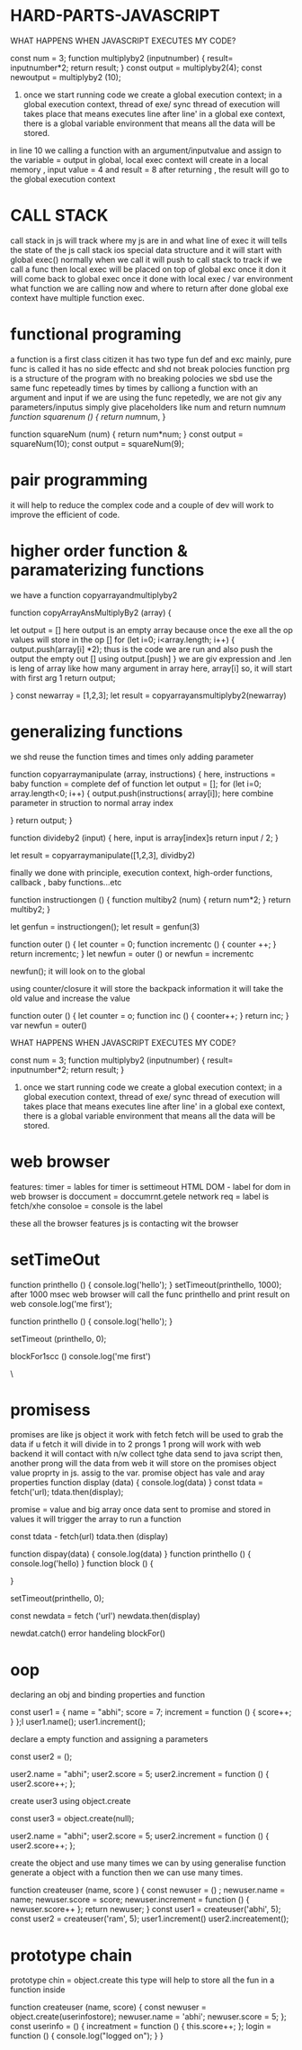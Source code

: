 # HARD-PARTS-JAVASCRIPT

WHAT HAPPENS WHEN JAVASCRIPT EXECUTES MY CODE?

const num = 3;
function multiplyby2 (inputnumber) {
   result= inputnumber*2;
   return result;
}
const output = multiplyby2(4);
const newoutput = multiplyby2 (10);

1. once we start running code we create a global execution context;
in a global execution context, thread of exe/ sync thread of execution will takes place that means executes line after line'
in a global exe context, there is a global variable environment that means all the data will be stored.

in line 10 we calling a function with an argument/inputvalue and assign to the variable = output 
in global, local exec context will create in a local memory , input value = 4 and result = 8 
after returning , the result will go to the global execution context

# CALL STACK
call stack in js will track where my js are in and what line of exec
it will tells the state of the js
call stack ios special data structure and it will start with global exec()
normally when we call it will push to call stack to track
if we call a func then local exec will be placed on top of global exc once it don 
it will come back to global exec once it done with local exec / var environment
what function we are calling now and where to return after done 
global exe context have multiple function exec.

# functional programing
a function is a first class citizen it has two type  fun def and exc
mainly, pure func is called it has no side effectc and shd not break polocies
function prg is a structure of the program with no breaking polocies
we sbd use the same func repeteadly times by times by calliong a function with an argument and input 
if we are using the func repetedly, we are not giv any parameters/inputus simply give placeholders like num and return num*num
function squarenum () {
   return num*num,
}

<!-- repedetdly using functions -->
function squareNum (num) {
   return num*num;
}
const output = squareNum(10);
const output = squareNum(9);

# pair programming

it will help to reduce the complex code and a couple of dev will work to improve the efficient of code.

#  higher order function & paramaterizing functions
we have a function copyarrayandmultiplyby2

function copyArrayAnsMultiplyBy2 (array) {
   <!--  in the array parameter we are giving newarray arguments1,2,3 -->
   let output = []    here output is an empty array because once the exe all the op values will store in the op []
   for (let i=0; i<array.length; i++) {
           output.push(array[i] *2);           thus is the code we are run and also push the output the empty out [] using output.[push] 
   }  we are giv expression and .len is leng of array like how many argument in array here, array[i] so, it will start with first arg 1
   return output;
   <!--  so, finally we are returning the output array to the global exc which is result -->
} 
const newarray = [1,2,3];
let result = copyarrayansmultiplyby2(newarray)

# generalizing functions
we shd reuse the function times and times only adding parameter

function copyarraymanipulate (array, instructions) {       here, instructions = baby function = complete def of function 
   let output = [];
   for (let i=0; array.length<0; i++) {
     output.push(instructions( array[i]);   here combine parameter in struction to normal array index 

   }
   return output;
}

function divideby2 (input) {    here, input is array[index]s
       return input / 2;
}
<!--  finally it will push all the output to tthe label resul of copyarray -->
let result = copyarraymanipulate([1,2,3], dividby2)

finally we done with principle, execution context, high-order functions, callback , baby functions...etc


<!--  example calling a fun with arg -->

function instructiongen () {
   function multiby2 (num) {
      return num*2;
   }
   return multiby2;
}

let genfun = instructiongen();
let result = genfun(3)

<!--  closure without retun the dec fun inside  because we are declaring counter in global so we will return the dec fun outside  -->
function outer () {
   let counter = 0;
   function incrementc () {
      counter ++;
   }
   return incrementc;
}
let newfun = outer ()  or newfun = incrementc

<!--  what happen if we exc newfun again -->
newfun();    it will look on to the global 

using counter/closure it will store the backpack information it will take the old value and increase the value

function  outer () {
   let counter = o;
   function inc () {
      coonter++;
   }
   return inc;
}
var newfun = outer()

WHAT HAPPENS WHEN JAVASCRIPT EXECUTES MY CODE?

const num = 3;
function multiplyby2 (inputnumber) {
   result= inputnumber*2;
   return result;
}
1. once we start running code we create a global execution context;
in a global execution context, thread of exe/ sync thread of execution will takes place that means executes line after line'
in a global exe context, there is a global variable environment that means all the data will be stored.

# web browser 

features: 
timer = lables for timer is settimeout
HTML DOM - label for dom in web browser is doccument = doccumrnt.getele
network req = label is fetch/xhe
consoloe = console is the label 

these all the browser features js is contacting wit the browser

# setTimeOut

function printhello () {
   console.log('hello');
}
setTimeout(printhello, 1000);   after 1000 msec web browser will call the func printhello and print result on web
console.log('me first');

function printhello () {
   console.log('hello');
}

setTimeout (printhello, 0);

blockFor1scc ()
console.log('me first')
<!--  event loop will check any callback ques fun are waiting and it will call the function this is async js -->\

# promisess
promises are like js object it work with fetch 
fetch will be used to grab the data if u fetch it will divide in to 2 prongs 
1 prong will work with web backend it will contact with n/w collect tghe data send to java script 
then, another prong will the data from web it will store on the promises object  value proprty in js. assig to the var.
promise object has vale and aray properties
function display (data) {
   console.log(data)
}
const tdata = fetch('url);
tdata.then(display);

promise = value and big array 
once data sent to promise and stored in values it will trigger the array to run a function 

const tdata - fetch(url)
tdata.then (display)

<!--  promises async and eventloop  -->
function dispay(data) {
   console.log(data)
}
function printhello () {
   console.log('hello)
}
function block () {

}

setTimeout(printhello, 0);

const newdata = fetch ('url')
newdata.then(display)

newdat.catch() error handeling
blockFor() 

# oop
declaring an obj and binding properties and function

const user1 = {
   name = "abhi";
   score = 7;
   increment = function () {
      score++;
   }
};l
user1.name();
user1.increment();


declare a empty function and assigning a parameters

const user2 = ();

user2.name = "abhi";
user2.score = 5;
user2.increment = function () {
   user2.score++;
};

create user3 using object.create

const user3 = object.create(null);

user2.name = "abhi";
user2.score = 5;
user2.increment = function () {
   user2.score++;
};

<!--  how to resuse the object using generalise function -->
create the object and use many times we can by using generalise function
generate a object with a function then we can use many times.

function createuser (name, score ) {
   const newuser = () ;
   newuser.name = name;
   newuser.score = score;
   newuser.increment = function () {
      newuser.score++
   }; 
  return newuser;
}
const user1 = createuser('abhi', 5);
const user2 = createuser('ram', 5);
user1.increment()
user2.increatement();

# prototype chain
prototype chin = object.create
this type will help to store all the fun in a function inside 

function createuser (name, score) {
   const newuser = object.create(userinfostore);
   newuser.name = 'abhi';
   newuser.score = 5;
};
const userinfo = () {
   increatment = function () {
      this.score++;
   };
   login = function () {
      console.log("logged on");
   }
}


